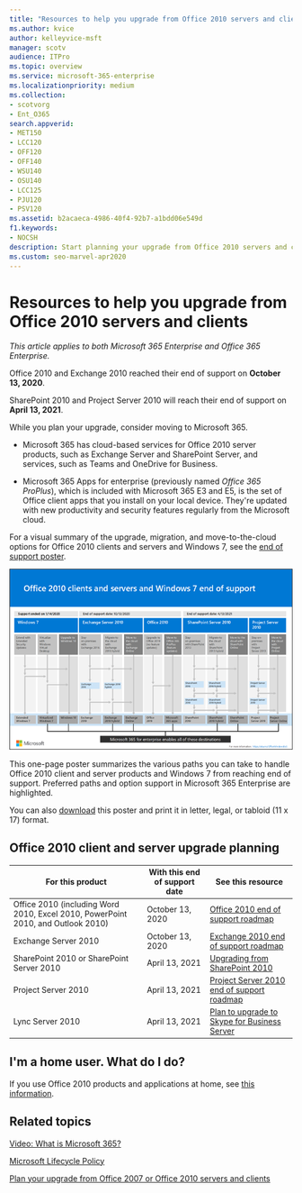 ```yaml
---
title: "Resources to help you upgrade from Office 2010 servers and clients"
ms.author: kvice
author: kelleyvice-msft
manager: scotv
audience: ITPro
ms.topic: overview
ms.service: microsoft-365-enterprise
ms.localizationpriority: medium
ms.collection: 
- scotvorg
- Ent_O365
search.appverid:
- MET150
- LCC120
- OFF120
- OFF140
- WSU140
- OSU140
- LCC125
- PJU120
- PSV120
ms.assetid: b2acaeca-4986-40f4-92b7-a1bdd06e549d
f1.keywords:
- NOCSH
description: Start planning your upgrade from Office 2010 servers and client applications, as support is ending soon and custom support agreements aren't available.
ms.custom: seo-marvel-apr2020
---
```


# Resources to help you upgrade from Office 2010 servers and clients

*This article applies to both Microsoft 365 Enterprise and Office 365 Enterprise.*

Office 2010 and Exchange 2010 reached their end of support on **October 13, 2020**.

SharePoint 2010 and Project Server 2010 will reach their end of support on **April 13, 2021**.

While you plan your upgrade, consider moving to Microsoft 365.

- Microsoft 365 has cloud-based services for Office 2010 server products, such as Exchange Server and SharePoint Server, and services, such as Teams and OneDrive for Business.

- Microsoft 365 Apps for enterprise (previously named *Office 365 ProPlus*), which is included with Microsoft 365 E3 and E5, is the set of Office client apps that you install on your local device. They're updated with new productivity and security features regularly from the Microsoft cloud.

For a visual summary of the upgrade, migration, and move-to-the-cloud options for Office 2010 clients and servers and Windows 7, see the [end of support poster](../downloads/Office2010Windows7EndOfSupport.pdf).

[![End of support for Office 2010 clients and servers and Windows 7 poster.](../media/upgrade-from-office-2010-servers-and-products/office2010-windows7-end-of-support.png)](../downloads/Office2010Windows7EndOfSupport.pdf)

This one-page poster summarizes the various paths you can take to handle Office 2010 client and server products and Windows 7 from reaching end of support. Preferred paths and option support in Microsoft 365 Enterprise are highlighted.

You can also [download](https://github.com/MicrosoftDocs/microsoft-365-docs/raw/public/microsoft-365/downloads/Office2010Windows7EndOfSupport.pdf) this poster and print it in letter, legal, or tabloid (11 x 17) format.

## Office 2010 client and server upgrade planning

|For this product|With this end of support date|See this resource|
|---|---|---|
|Office 2010 (including Word 2010, Excel 2010, PowerPoint 2010, and Outlook 2010)|October 13, 2020 |[Office 2010 end of support roadmap](/DeployOffice/office-2010-end-support-roadmap)|
|Exchange Server 2010|October 13, 2020|[Exchange 2010 end of support roadmap](exchange-2010-end-of-support.md)|
|SharePoint 2010 or SharePoint Server 2010|April 13, 2021|[Upgrading from SharePoint 2010](upgrade-from-sharepoint-2010.md)|
|Project Server 2010|April 13, 2021|[Project Server 2010 end of support roadmap](project-server-2010-end-of-support.md)|
|Lync Server 2010|April 13, 2021|[Plan to upgrade to Skype for Business Server](/skypeforbusiness/plan-your-deployment/upgrade)|

## I'm a home user. What do I do?

If you use Office 2010 products and applications at home, see [this information](plan-upgrade-previous-versions-office.md#im-a-home-user-what-do-i-do).

## Related topics

[Video: What is Microsoft 365?](https://support.office.com/article/847caf12-2589-452c-8aca-1c009797678b.aspx)

[Microsoft Lifecycle Policy](/lifecycle/)

[Plan your upgrade from Office 2007 or Office 2010 servers and clients](plan-upgrade-previous-versions-office.md)